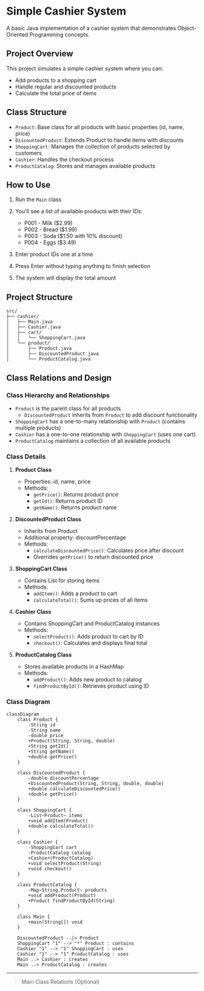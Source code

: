 # Simple Cashier System

A basic Java implementation of a cashier system that demonstrates Object-Oriented Programming concepts.

## Project Overview

This project simulates a simple cashier system where you can:
- Add products to a shopping cart
- Handle regular and discounted products
- Calculate the total price of items

## Class Structure

- `Product`: Base class for all products with basic properties (id, name, price)
- `DiscountedProduct`: Extends Product to handle items with discounts
- `ShoppingCart`: Manages the collection of products selected by customers
- `Cashier`: Handles the checkout process
- `ProductCatalog`: Stores and manages available products

## How to Use

1. Run the `Main` class
2. You'll see a list of available products with their IDs:
   - P001 - Milk ($2.99)
   - P002 - Bread ($1.99)
   - P003 - Soda ($1.50 with 10% discount)
   - P004 - Eggs ($3.49)

3. Enter product IDs one at a time
4. Press Enter without typing anything to finish selection
5. The system will display the total amount

## Project Structure
```
src/
├── cashier/
│   ├── Main.java
│   ├── Cashier.java
│   ├── cart/
│   │   └── ShoppingCart.java
│   └── product/
│       ├── Product.java
│       ├── DiscountedProduct.java
│       └── ProductCatalog.java
```

## Class Relations and Design

### Class Hierarchy and Relationships
- `Product` is the parent class for all products
  - `DiscountedProduct` inherits from `Product` to add discount functionality
- `ShoppingCart` has a one-to-many relationship with `Product` (contains multiple products)
- `Cashier` has a one-to-one relationship with `ShoppingCart` (uses one cart)
- `ProductCatalog` maintains a collection of all available products

### Class Details

1. **Product Class**
   - Properties: id, name, price
   - Methods:
     - `getPrice()`: Returns product price
     - `getId()`: Returns product ID
     - `getName()`: Returns product name

2. **DiscountedProduct Class**
   - Inherits from Product
   - Additional property: discountPercentage
   - Methods:
     - `calculateDiscountedPrice()`: Calculates price after discount
     - Overrides `getPrice()` to return discounted price

3. **ShoppingCart Class**
   - Contains List<Product> for storing items
   - Methods:
     - `addItem()`: Adds a product to cart
     - `calculateTotal()`: Sums up prices of all items

4. **Cashier Class**
   - Contains ShoppingCart and ProductCatalog instances
   - Methods:
     - `selectProduct()`: Adds product to cart by ID
     - `checkout()`: Calculates and displays final total

5. **ProductCatalog Class**
   - Stores available products in a HashMap
   - Methods:
     - `addProduct()`: Adds new product to catalog
     - `findProductById()`: Retrieves product using ID

### Class Diagram
```mermaid
classDiagram
    class Product {
        -String id
        -String name
        -double price
        +Product(String, String, double)
        +String getId()
        +String getName()
        +double getPrice()
    }

    class DiscountedProduct {
        -double discountPercentage
        +DiscountedProduct(String, String, double, double)
        +double calculateDiscountedPrice()
        +double getPrice()
    }

    class ShoppingCart {
        -List~Product~ items
        +void addItem(Product)
        +double calculateTotal()
    }

    class Cashier {
        -ShoppingCart cart
        -ProductCatalog catalog
        +Cashier(ProductCatalog)
        +void selectProduct(String)
        +void checkout()
    }

    class ProductCatalog {
        -Map~String,Product~ products
        +void addProduct(Product)
        +Product findProductById(String)
    }

    class Main {
        +main(String[]) void
    }

    DiscountedProduct --|> Product
    ShoppingCart "1" --> "*" Product : contains
    Cashier "1" --> "1" ShoppingCart : uses
    Cashier "1" --> "1" ProductCatalog : uses
    Main ..> Cashier : creates
    Main ..> ProductCatalog : creates
```
----
> Main Class Relations (Optional)

